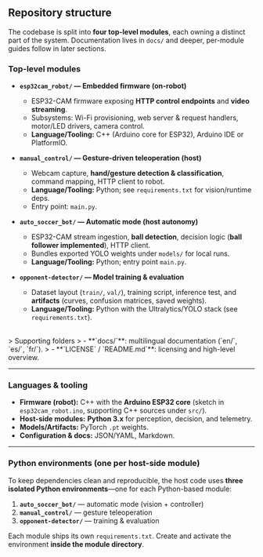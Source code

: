 ## Repository structure

The codebase is split into **four top-level modules**, each owning a distinct part of the system. Documentation lives in `docs/` and deeper, per-module guides follow in later sections.

### Top-level modules

- **`esp32cam_robot/` — Embedded firmware (on-robot)**
  - ESP32-CAM firmware exposing **HTTP control endpoints** and **video streaming**.
  - Subsystems: Wi-Fi provisioning, web server & request handlers, motor/LED drivers, camera control.
  - **Language/Tooling:** C++ (Arduino core for ESP32), Arduino IDE or PlatformIO.

- **`manual_control/` — Gesture-driven teleoperation (host)**
  - Webcam capture, **hand/gesture detection & classification**, command mapping, HTTP client to robot.
  - **Language/Tooling:** Python; see `requirements.txt` for vision/runtime deps.
  - Entry point: `main.py`.

- **`auto_soccer_bot/` — Automatic mode (host autonomy)**
  - ESP32-CAM stream ingestion, **ball detection**, decision logic (**ball follower implemented**), HTTP client.
  - Bundles exported YOLO weights under `models/` for local runs.
  - **Language/Tooling:** Python; entry point `main.py`.

- **`opponent-detector/` — Model training & evaluation**
  - Dataset layout (`train/`, `val/`), training script, inference test, and **artifacts** (curves, confusion matrices, saved weights).
  - **Language/Tooling:** Python with the Ultralytics/YOLO stack (see `requirements.txt`).
<br>
> Supporting folders  
> - **`docs/`**: multilingual documentation (`en/`, `es/`, `fr/`).  
> - **`LICENSE` / `README.md`**: licensing and high-level overview.

---

### Languages & tooling

- **Firmware (robot):** C++ with the **Arduino ESP32 core** (sketch in `esp32cam_robot.ino`, supporting C++ sources under `src/`).
- **Host-side modules:** **Python 3.x** for perception, decision, and telemetry.
- **Models/Artifacts:** PyTorch `.pt` weights.
- **Configuration & docs:** JSON/YAML, Markdown.

---

### Python environments (one per host-side module)

To keep dependencies clean and reproducible, the host code uses **three isolated Python environments**—one for each Python-based module:

1. **`auto_soccer_bot/`** — automatic mode (vision + controller)  
2. **`manual_control/`** — gesture teleoperation  
3. **`opponent-detector/`** — training & evaluation

Each module ships its own `requirements.txt`. Create and activate the environment **inside the module directory**.